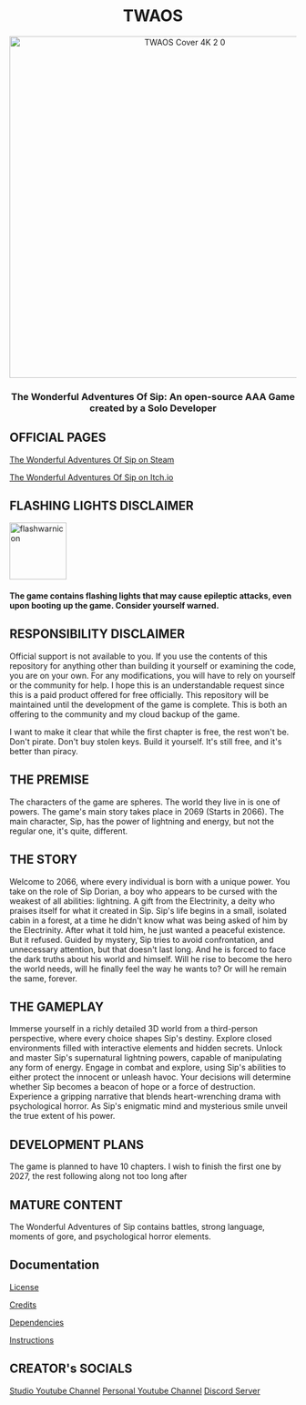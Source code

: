 <div align="center">
  <h1>TWAOS</h1>
  <img src="https://github.com/ItzELECTR0/TWAOS/assets/82042993/63cb79fb-e64a-4ac7-9db2-99afa955bde3" alt="TWAOS Cover 4K 2 0" width="600"/>
  <h3>The Wonderful Adventures Of Sip: An open-source AAA Game created by a Solo Developer<h3>
</div>

## OFFICIAL PAGES

[The Wonderful Adventures Of Sip on Steam](https://store.steampowered.com/app/2231750/The_Wonderful_Adventures_Of_Sip/)

[The Wonderful Adventures Of Sip on Itch.io](https://electris.itch.io/twaos)

<div align="left">
  <h2>FLASHING LIGHTS DISCLAIMER</h2>
  <img src="https://github.com/ItzELECTR0/TWAOS/assets/82042993/43c154b2-ac4a-4afe-b8bc-239f66bb0f6f" alt="flashwarnicon" width="100"/>
  <h4>The game contains flashing lights that may cause epileptic attacks, even upon booting up the game. Consider yourself warned.<h4>
</div>

## RESPONSIBILITY DISCLAIMER

Official support is not available to you. If you use the contents of this repository for anything other than building it yourself or examining the code, you are on your own. For any modifications, you will have to rely on yourself or the community for help. I hope this is an understandable request since this is a paid product offered for free officially. This repository will be maintained until the development of the game is complete. This is both an offering to the community and my cloud backup of the game.

I want to make it clear that while the first chapter is free, the rest won't be.
Don't pirate. Don't buy stolen keys. Build it yourself. It's still free, and it's better than piracy.

##  THE PREMISE

The characters of the game are spheres. The world they live in is one of powers. The game's main story takes place in 2069 (Starts in 2066). The main character, Sip, has the power of lightning and energy, but not the regular one, it's quite, different.

## THE STORY

Welcome to 2066, where every individual is born with a unique power.
You take on the role of Sip Dorian, a boy who appears to be cursed with the weakest of all abilities: lightning.
A gift from the Electrinity, a deity who praises itself for what it created in Sip.
Sip's life begins in a small, isolated cabin in a forest, at a time he didn't know what was being asked of him by the Electrinity.
After what it told him, he just wanted a peaceful existence. But it refused.
Guided by mystery, Sip tries to avoid confrontation, and unnecessary attention, but that doesn't last long.
And he is forced to face the dark truths about his world and himself.
Will he rise to become the hero the world needs, will he finally feel the way he wants to? Or will he remain the same, forever.

## THE GAMEPLAY

Immerse yourself in a richly detailed 3D world from a third-person perspective, where every choice shapes Sip's destiny.
Explore closed environments filled with interactive elements and hidden secrets.
Unlock and master Sip's supernatural lightning powers, capable of manipulating any form of energy.
Engage in combat and explore, using Sip's abilities to either protect the innocent or unleash havoc.
Your decisions will determine whether Sip becomes a beacon of hope or a force of destruction.
Experience a gripping narrative that blends heart-wrenching drama with psychological horror.
As Sip's enigmatic mind and mysterious smile unveil the true extent of his power. 

## DEVELOPMENT PLANS

The game is planned to have 10 chapters.
I wish to finish the first one by 2027, the rest following along not too long after

## MATURE CONTENT

The Wonderful Adventures of Sip contains battles, strong language, moments of gore, and psychological horror elements.

## Documentation

[License](LICENSE.md)

[Credits](Documentation/CREDITS.md)

[Dependencies](Documentation/DEPENDENCIES.md)

[Instructions](Documentation/INSTRUCTIONS.md)

## CREATOR's SOCIALS

[Studio Youtube Channel](https://www.youtube.com/@ELECTRIS)
[Personal Youtube Channel](https://www.youtube.com/@ELEC7RO)
[Discord Server](https://discord.gg/TgtCGKxbZr)
